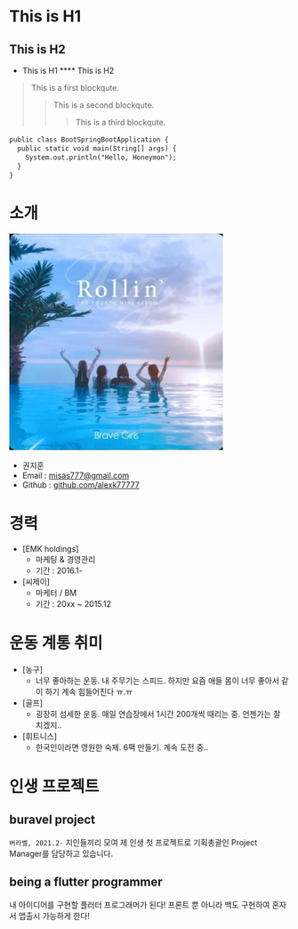 This is H1
===

This is H2
---

* This is H1
**** This is H2

> This is a first blockqute.
>	> This is a second blockqute.
>	>	> This is a third blockqute.


```
public class BootSpringBootApplication {
  public static void main(String[] args) {
    System.out.println("Hello, Honeymon");
  }
}
```



# 소개

<img src = "a.jpg">

* 권지훈
* Email : misas777@gmail.com
* Github : [github.com/alexk77777](https://github.com/alexk77777/firstrepo)


# 경력
* [EMK holdings]
    - 마케팅 & 경영관리
    - 기간 : 2016.1-
* [씨제이]
    - 마케터 / BM
    - 기간 : 20xx ~ 2015.12

# 운동 계통 취미
* [농구]
    - 너무 좋아하는 운동. 내 주무기는 스피드.
       하지만 요즘 애들 몸이 너무 좋아서 같이 하기 계속 힘들어진다 ㅠ.ㅠ
* [골프]
    - 굉장히 섬세한 운동. 매일 연습장에서 1시간 200개씩 때리는 중. 언젠가는 잘 치겠지..
* [휘트니스]
    - 한국인이라면 영원한 숙제. 6팩 만들기. 계속 도전 중..


# 인생 프로젝트
## buravel project
`버라벨, 2021.2-`
지인들끼리 모여 제 인생 첫 프로젝트로 기획총괄인 Project Manager를 담당하고 있습니다.

## being a flutter programmer
 내 아이디어를 구현할 플러터 프로그래머가 된다!
 프론트 뿐 아니라 백도 구현하여 혼자서 앱출시 가능하게 한다!


